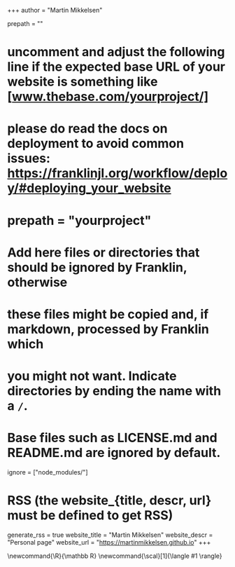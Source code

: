 +++
author = "Martin Mikkelsen"

prepath = ""
# uncomment and adjust the following line if the expected base URL of your website is something like [www.thebase.com/yourproject/]
# please do read the docs on deployment to avoid common issues: https://franklinjl.org/workflow/deploy/#deploying_your_website
# prepath = "yourproject"

# Add here files or directories that should be ignored by Franklin, otherwise
# these files might be copied and, if markdown, processed by Franklin which
# you might not want. Indicate directories by ending the name with a `/`.
# Base files such as LICENSE.md and README.md are ignored by default.
ignore = ["node_modules/"]

# RSS (the website_{title, descr, url} must be defined to get RSS)
generate_rss = true
website_title = "Martin Mikkelsen"
website_descr = "Personal page"
website_url   = "https://martinmikkelsen.github.io"
+++

\newcommand{\R}{\mathbb R}
\newcommand{\scal}[1]{\langle #1 \rangle}